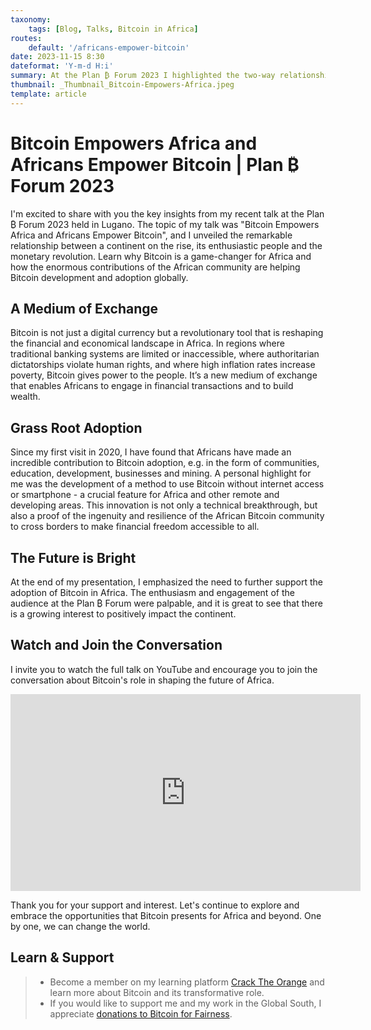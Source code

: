 ```yaml
---
taxonomy:
    tags: [Blog, Talks, Bitcoin in Africa]
routes:
    default: '/africans-empower-bitcoin'
date: 2023-11-15 8:30
dateformat: 'Y-m-d H:i'
summary: At the Plan ₿ Forum 2023 I highlighted the two-way relationship between Bitcoin's impact on Africa's financial revolution and the important role of Africans in Bitcoin adoption.
thumbnail: _Thumbnail_Bitcoin-Empowers-Africa.jpeg
template: article 
---
```


# Bitcoin Empowers Africa and Africans Empower Bitcoin | Plan ₿ Forum 2023
I'm excited to share with you the key insights from my recent talk at the Plan ₿ Forum 2023 held in Lugano. The topic of my talk was "Bitcoin Empowers Africa and Africans Empower Bitcoin", and I unveiled the remarkable relationship between a continent on the rise, its enthusiastic people and the monetary revolution. Learn why Bitcoin is a game-changer for Africa and how the enormous contributions of the African community are helping Bitcoin development and adoption globally.

## A Medium of Exchange 
Bitcoin is not just a digital currency but a revolutionary tool that is reshaping the financial and economical landscape in Africa. In regions where traditional banking systems are limited or inaccessible, where authoritarian dictatorships violate human rights, and where high inflation rates increase poverty, Bitcoin gives power to the people. It’s a new medium of exchange that enables Africans to engage in financial transactions and to build wealth.

## Grass Root Adoption
Since my first visit in 2020, I have found that Africans have made an incredible contribution to Bitcoin adoption, e.g. in the form of communities, education, development, businesses and mining. A personal highlight for me was the development of a method to use Bitcoin without internet access or smartphone - a crucial feature for Africa and other remote and developing areas. This innovation is not only a technical breakthrough, but also a proof of the ingenuity and resilience of the African Bitcoin community to cross borders to make financial freedom accessible to all.

## The Future is Bright
At the end of my presentation, I emphasized the need to further support the adoption of Bitcoin in Africa. The enthusiasm and engagement of the audience at the Plan ₿ Forum were palpable, and it is great to see that there is a growing interest to positively impact the continent.

## Watch and Join the Conversation
I invite you to watch the full talk on YouTube and encourage you to join the conversation about Bitcoin's role in shaping the future of Africa.

<iframe width="560" height="315" src="https://www.youtube.com/embed/CExOwVQYHNg?si=ce27Rnoqwt-lqK4e" title="YouTube video player" frameborder="0" allow="accelerometer; autoplay; clipboard-write; encrypted-media; gyroscope; picture-in-picture; web-share" allowfullscreen></iframe>

Thank you for your support and interest. Let's continue to explore and embrace the opportunities that Bitcoin presents for Africa and beyond. One by one, we can change the world.

## Learn & Support

> * Become a member on my learning platform [Crack The Orange](https://cracktheorange.com) and learn more about Bitcoin and its transformative role.
> * If you would like to support me and my work in the Global South, I appreciate [donations to Bitcoin for Fairness](https://anitaposch.com/donate).

